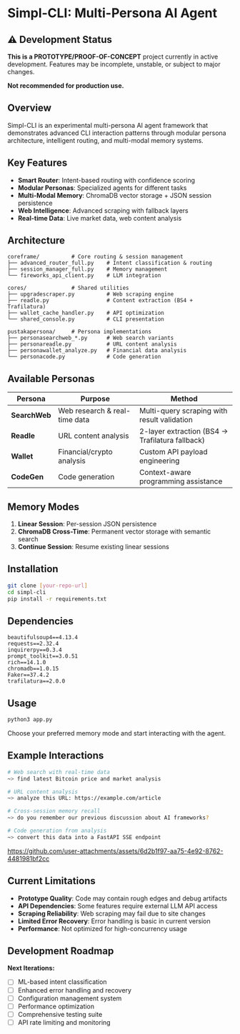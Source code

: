 
# Simpl-CLI: Multi-Persona AI Agent

## ⚠️ Development Status

**This is a PROTOTYPE/PROOF-OF-CONCEPT** project currently in active development. Features may be incomplete, unstable, or subject to major changes.

**Not recommended for production use.**

## Overview

Simpl-CLI is an experimental multi-persona AI agent framework that demonstrates advanced CLI interaction patterns through modular persona architecture, intelligent routing, and multi-modal memory systems.

## Key Features

- **Smart Router**: Intent-based routing with confidence scoring
- **Modular Personas**: Specialized agents for different tasks
- **Multi-Modal Memory**: ChromaDB vector storage + JSON session persistence
- **Web Intelligence**: Advanced scraping with fallback layers
- **Real-time Data**: Live market data, web content analysis

## Architecture

```
coreframe/          # Core routing & session management
├── advanced_router_full.py    # Intent classification & routing
├── session_manager_full.py    # Memory management
└── fireworks_api_client.py    # LLM integration

cores/              # Shared utilities
├── upgradescraper.py          # Web scraping engine
├── readle.py                  # Content extraction (BS4 + Trafilatura)
├── wallet_cache_handler.py    # API optimization
└── shared_console.py          # CLI presentation

pustakapersona/     # Persona implementations
├── personasearchweb_*.py      # Web search variants
├── personareadle.py           # URL content analysis
├── personawallet_analyze.py   # Financial data analysis
└── personacode.py             # Code generation
```

## Available Personas

| Persona | Purpose | Method |
|---------|---------|---------|
| **SearchWeb** | Web research & real-time data | Multi-query scraping with result validation |
| **Readle** | URL content analysis | 2-layer extraction (BS4 → Trafilatura fallback) |
| **Wallet** | Financial/crypto analysis | Custom API payload engineering |
| **CodeGen** | Code generation | Context-aware programming assistance |

## Memory Modes

1. **Linear Session**: Per-session JSON persistence
2. **ChromaDB Cross-Time**: Permanent vector storage with semantic search
3. **Continue Session**: Resume existing linear sessions

## Installation

```bash
git clone [your-repo-url]
cd simpl-cli
pip install -r requirements.txt
```

## Dependencies

```
beautifulsoup4==4.13.4
requests==2.32.4
inquirerpy==0.3.4
prompt_toolkit==3.0.51
rich==14.1.0
chromadb==1.0.15
Faker==37.4.2
trafilatura==2.0.0
```

## Usage

```bash
python3 app.py
```

Choose your preferred memory mode and start interacting with the agent.

## Example Interactions

```bash
# Web search with real-time data
~> find latest Bitcoin price and market analysis

# URL content analysis  
~> analyze this URL: https://example.com/article

# Cross-session memory recall
~> do you remember our previous discussion about AI frameworks?

# Code generation from analysis
~> convert this data into a FastAPI SSE endpoint
```
https://github.com/user-attachments/assets/6d2b1f97-aa75-4e92-8762-4481981bf2cc

## Current Limitations

- **Prototype Quality**: Code may contain rough edges and debug artifacts
- **API Dependencies**: Some features require external LLM API access
- **Scraping Reliability**: Web scraping may fail due to site changes
- **Limited Error Recovery**: Error handling is basic in current version
- **Performance**: Not optimized for high-concurrency usage

## Development Roadmap

**Next Iterations:**
- [ ] ML-based intent classification
- [ ] Enhanced error handling and recovery
- [ ] Configuration management system
- [ ] Performance optimization
- [ ] Comprehensive testing suite
- [ ] API rate limiting and monitoring
